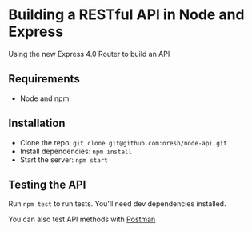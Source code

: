 # Building a RESTful API in Node and Express

Using the new Express 4.0 Router to build an API

## Requirements

- Node and npm

## Installation

- Clone the repo: `git clone git@github.com:oresh/node-api.git`
- Install dependencies: `npm install`
- Start the server: `npm start`

## Testing the API
Run `npm test` to run tests. You'll need dev dependencies installed.

You can also test API methods with [Postman](https://chrome.google.com/webstore/detail/postman-rest-client-packa/fhbjgbiflinjbdggehcddcbncdddomop)
